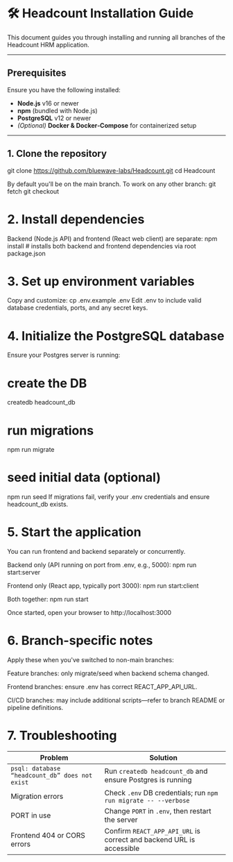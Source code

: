# 🛠️ Headcount Installation Guide

This document guides you through installing and running all branches of the Headcount HRM application.

---

## Prerequisites

Ensure you have the following installed:

- **Node.js** v16 or newer  
- **npm** (bundled with Node.js)  
- **PostgreSQL** v12 or newer  
- *(Optional)* **Docker & Docker‑Compose** for containerized setup  

---

## 1. Clone the repository

git clone https://github.com/bluewave-labs/Headcount.git
cd Headcount

By default you'll be on the main branch. To work on any other branch:
git fetch
git checkout <branch-name>

# 2. Install dependencies
Backend (Node.js API) and frontend (React web client) are separate:
npm install       # installs both backend and frontend dependencies via root package.json

# 3. Set up environment variables
Copy and customize:
cp .env.example .env
Edit .env to include valid database credentials, ports, and any secret keys.

# 4. Initialize the PostgreSQL database
Ensure your Postgres server is running:
# create the DB
createdb headcount_db

# run migrations
npm run migrate

# seed initial data (optional)
npm run seed
If migrations fail, verify your .env credentials and ensure headcount_db exists.

# 5. Start the application
You can run frontend and backend separately or concurrently.

Backend only (API running on port from .env, e.g., 5000):
npm run start:server

Frontend only (React app, typically port 3000):
npm run start:client

Both together:
npm run start

Once started, open your browser to http://localhost:3000

# 6. Branch-specific notes
Apply these when you've switched to non-main branches:

Feature branches: only migrate/seed when backend schema changed.

Frontend branches: ensure .env has correct REACT_APP_API_URL.

CI/CD branches: may include additional scripts—refer to branch README or pipeline definitions.

# 7. Troubleshooting
| Problem                                        | Solution                                                             |
| ---------------------------------------------- | -------------------------------------------------------------------- |
| `psql: database “headcount_db” does not exist` | Run `createdb headcount_db` and ensure Postgres is running           |
| Migration errors                               | Check `.env` DB credentials; run `npm run migrate -- --verbose`      |
| PORT in use                                    | Change `PORT` in `.env`, then restart the server                     |
| Frontend 404 or CORS errors                    | Confirm `REACT_APP_API_URL` is correct and backend URL is accessible |
